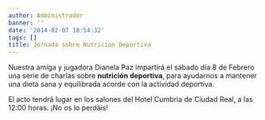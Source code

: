 ```yaml
---
author: Administrador
banner: ''
date: '2014-02-07 18:54:32'
tags: []
title: Jornada sobre Nutrición Deportiva
---
```


Nuestra amiga y jugadora Dianela Paz impartirá el sábado día 8 de Febrero una serie de charlas sobre <strong>nutrición deportiva</strong>, para ayudarnos a mantener una dieta sana y equilibrada acorde con la actividad deportiva.

El acto tendrá lugar en los salones del Hotel Cumbria de Ciudad Real, a las 12:00 horas.
¡No os lo perdáis!
